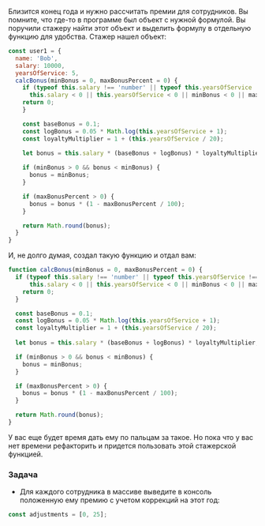 Близится конец года и нужно рассчитать премии для сотрудников. Вы помните, что где-то в программе был объект с нужной формулой. Вы поручили стажеру найти  этот объект и выделить формулу в отдельную функцию для удобства. Стажер нашел объект:

```javascript
const user1 = {
  name: 'Bob',
  salary: 10000,
  yearsOfService: 5,
  calcBonus(minBonus = 0, maxBonusPercent = 0) {
    if (typeof this.salary !== 'number' || typeof this.yearsOfService !== 'number' || 
      this.salary < 0 || this.yearsOfService < 0 || minBonus < 0 || maxBonusPercent < 0) {
    return 0;
    }

    const baseBonus = 0.1;
    const logBonus = 0.05 * Math.log(this.yearsOfService + 1);
    const loyaltyMultiplier = 1 + (this.yearsOfService / 20);
    
    let bonus = this.salary * (baseBonus + logBonus) * loyaltyMultiplier;

    if (minBonus > 0 && bonus < minBonus) {
      bonus = minBonus;
    }

    if (maxBonusPercent > 0) {
      bonus = bonus * (1 - maxBonusPercent / 100);
    }

    return Math.round(bonus);
  }
}
```

И, не долго думая, создал такую функцию и отдал вам:

```javascript
function calcBonus(minBonus = 0, maxBonusPercent = 0) {
  if (typeof this.salary !== 'number' || typeof this.yearsOfService !== 'number' || 
      this.salary < 0 || this.yearsOfService < 0 || minBonus < 0 || maxBonusPercent < 0) {
    return 0;
  }

  const baseBonus = 0.1;
  const logBonus = 0.05 * Math.log(this.yearsOfService + 1);
  const loyaltyMultiplier = 1 + (this.yearsOfService / 20);
  
  let bonus = this.salary * (baseBonus + logBonus) * loyaltyMultiplier;

  if (minBonus > 0 && bonus < minBonus) {
    bonus = minBonus;
  }

  if (maxBonusPercent > 0) {
    bonus = bonus * (1 - maxBonusPercent / 100);
  }

  return Math.round(bonus);
}
```

У вас еще будет время дать ему по пальцам за такое. Но пока что у вас нет времени рефакторить и придется пользовать этой стажерской функцией.

### Задача

* Для каждого сотрудника в массиве выведите в консоль положенную ему премию с учетом коррекций на этот год:

```javascript
const adjustments = [0, 25];
```

